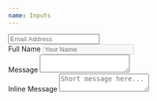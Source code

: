 ```yaml
---
name: Inputs
---
```


<input type="email" name="name" placeholder="Email Address" required>
<div class="inline-field">
	<label for="name2">Full Name</label>
	<input type="text" name="name2" placeholder="Your Name" id="name2" disabled>
</div>
<label for="textarea">Message</label>
<textarea name="textarea" id="textarea" required></textarea>
<div class="inline-field">
	<label for="textarea2">Inline Message</label>
	<textarea name="textarea2" id="textarea2" placeholder="Short message here..."></textarea>
</div>
